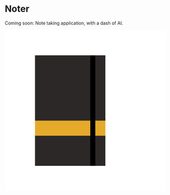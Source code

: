 # Noter

Coming soon: Note taking application, with a dash of AI.

[![](static/nb.png)](https://supernoter.xyz)

